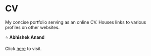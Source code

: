# CV


My concise portfolio serving as an online CV.
Houses links to various profiles on other websites.

&#11088; **Abhishek Anand**

Click [here](https://psycho-pomp.github.io/cv/) to visit.
